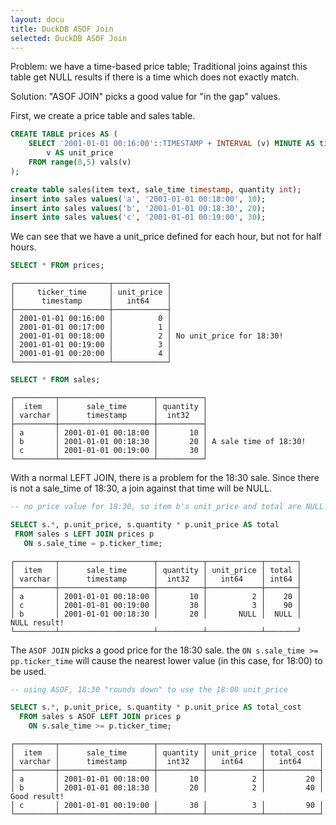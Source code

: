 ```yaml
---
layout: docu
title: DuckDB ASOF Join
selected: DuckDB ASOF Join
---
```


Problem: we have a time-based price table; Traditional joins against this table get NULL
results if there is a time which does not exactly match.

Solution: "ASOF JOIN" picks a good value for "in the gap" values.

First, we create a price table and sales table.

```sql
CREATE TABLE prices AS (
    SELECT '2001-01-01 00:16:00'::TIMESTAMP + INTERVAL (v) MINUTE AS ticker_time,
        v AS unit_price
    FROM range(0,5) vals(v)
);

create table sales(item text, sale_time timestamp, quantity int);
insert into sales values('a', '2001-01-01 00:18:00', 10);
insert into sales values('b', '2001-01-01 00:18:30', 20);
insert into sales values('c', '2001-01-01 00:19:00', 30);
```

We can see that we have a unit_price defined for each hour, but not for half hours.

```sql
SELECT * FROM prices;
```

```text
┌─────────────────────┬────────────┐
│     ticker_time     │ unit_price │
│      timestamp      │   int64    │
├─────────────────────┼────────────┤
│ 2001-01-01 00:16:00 │          0 │
│ 2001-01-01 00:17:00 │          1 │
│ 2001-01-01 00:18:00 │          2 │ No unit_price for 18:30!
│ 2001-01-01 00:19:00 │          3 │
│ 2001-01-01 00:20:00 │          4 │
└─────────────────────┴────────────┘
```

```sql
SELECT * FROM sales;
```

```text
┌─────────┬─────────────────────┬──────────┐
│  item   │      sale_time      │ quantity │
│ varchar │      timestamp      │  int32   │
├─────────┼─────────────────────┼──────────┤
│ a       │ 2001-01-01 00:18:00 │       10 │
│ b       │ 2001-01-01 00:18:30 │       20 │ A sale time of 18:30!
│ c       │ 2001-01-01 00:19:00 │       30 │
└─────────┴─────────────────────┴──────────┘
```

With a normal LEFT JOIN, there is a problem for the 18:30 sale.
Since there is not a sale_time of 18:30, a join against that time
will be NULL.

```sql
-- no price value for 18:30, so item b's unit_price and total are NULL!

SELECT s.*, p.unit_price, s.quantity * p.unit_price AS total
 FROM sales s LEFT JOIN prices p
   ON s.sale_time = p.ticker_time;
```

```text
┌─────────┬─────────────────────┬──────────┬────────────┬───────┐
│  item   │      sale_time      │ quantity │ unit_price │ total │
│ varchar │      timestamp      │  int32   │   int64    │ int64 │
├─────────┼─────────────────────┼──────────┼────────────┼───────┤
│ a       │ 2001-01-01 00:18:00 │       10 │          2 │    20 │
│ c       │ 2001-01-01 00:19:00 │       30 │          3 │    90 │
│ b       │ 2001-01-01 00:18:30 │       20 │       NULL │  NULL │  NULL result!
└─────────┴─────────────────────┴──────────┴────────────┴───────┘
```

The `ASOF JOIN` picks a good price for the 18:30 sale.  the `ON s.sale_time >= pp.ticker_time`
will cause the nearest lower value (in this case, for 18:00) to be used.

```sql
-- using ASOF, 18:30 "rounds down" to use the 18:00 unit_price

SELECT s.*, p.unit_price, s.quantity * p.unit_price AS total_cost
  FROM sales s ASOF LEFT JOIN prices p
    ON s.sale_time >= p.ticker_time;
```

```text
┌─────────┬─────────────────────┬──────────┬────────────┬────────────┐
│  item   │      sale_time      │ quantity │ unit_price │ total_cost │
│ varchar │      timestamp      │  int32   │   int64    │   int64    │
├─────────┼─────────────────────┼──────────┼────────────┼────────────┤
│ a       │ 2001-01-01 00:18:00 │       10 │          2 │         20 │
│ b       │ 2001-01-01 00:18:30 │       20 │          2 │         40 │ Good result!
│ c       │ 2001-01-01 00:19:00 │       30 │          3 │         90 │
└─────────┴─────────────────────┴──────────┴────────────┴────────────┘
```
